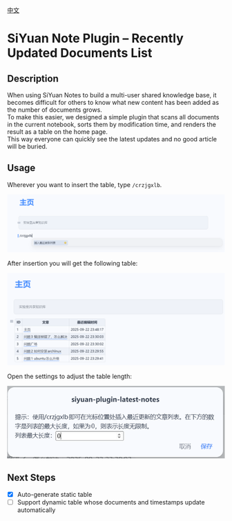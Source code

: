 [中文](./README.md)

# SiYuan Note Plugin – Recently Updated Documents List

## Description

When using SiYuan Notes to build a multi-user shared knowledge base, it becomes difficult for others to know what new content has been added as the number of documents grows.  
To make this easier, we designed a simple plugin that scans all documents in the current notebook, sorts them by modification time, and renders the result as a table on the home page.  
This way everyone can quickly see the latest updates and no good article will be buried.

## Usage

Wherever you want to insert the table, type `/crzjgxlb`.

![](./image/1.png)

After insertion you will get the following table:

![](./image/2.png)

Open the settings to adjust the table length:

![](./image/3.png)

## Next Steps

- [x] Auto-generate static table  
- [ ] Support dynamic table whose documents and timestamps update automatically